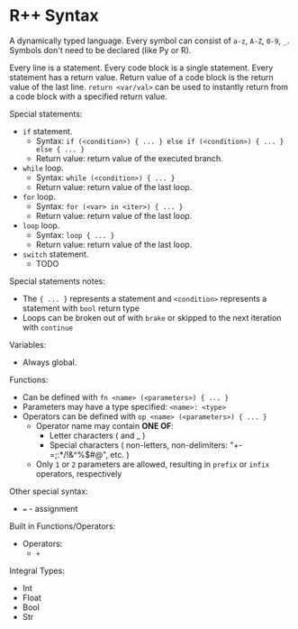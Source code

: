 # R++ Syntax

A dynamically typed language. Every symbol can consist of `a-z`, `A-Z`, `0-9`, `_`. Symbols don't need to be declared (like Py or R).

Every line is a statement. Every code block is a single statement. Every statement has a return value. Return value of a code block is the return value of the last line. `return <var/val>` can be used to instantly return from a code block with a specified return value.

Special statements:
- `if` statement.
  - Syntax: `if (<condition>) { ... } else if (<condition>) { ... } else { ... }`
  - Return value: return value of the executed branch.
- `while` loop.
  - Syntax: `while (<condition>) { ... }`
  - Return value: return value of the last loop.
- `for` loop.
  - Syntax: `for (<var> in <iter>) { ... }`
  - Return value: return value of the last loop.
- `loop` loop.
  - Syntax: `loop { ... }`
  - Return value: return value of the last loop.
- `switch` statement.
  - TODO

Special statements notes:
- The `{ ... }` represents a statement and `<condition>` represents a statement with `bool` return type
- Loops can be broken out of with `brake` or skipped to the next iteration with `continue`

Variables:
- Always global.

Functions:
- Can be defined with `fn <name> (<parameters>) { ... }`
- Parameters may have a type specified: `<name>: <type>`
- Operators can be defined with `op <name> (<parameters>) { ... }`
  - Operator name may contain **ONE OF**:
    - Letter characters ( and _ )
    - Special characters ( non-letters, non-delimiters: "+-=;:\*/!&^%$#@", etc. )
  - Only `1` or `2` parameters are allowed, resulting in `prefix` or `infix` operators, respectively

Other special syntax:
- `=` - assignment

Built in Functions/Operators:
- Operators:
  - `+`

Integral Types:
- Int
- Float
- Bool
- Str